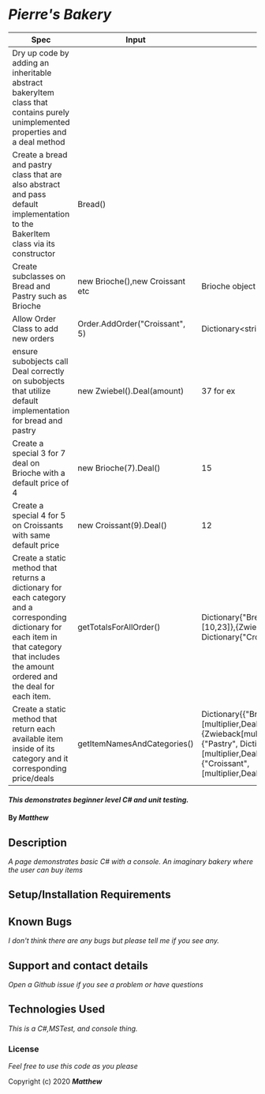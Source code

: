 
# _Pierre's Bakery_
| Spec | Input | Output |
|-|-|-|
| Dry up code by adding an inheritable abstract bakeryItem class that contains purely unimplemented properties and a deal method |  |  |
| Create a bread and pastry class that are also abstract and pass default implementation to the BakerItem class via its constructor | Bread() |  |
| Create subclasses on Bread and Pastry such as Brioche | new Brioche(),new Croissant etc | Brioche object etc |
| Allow Order Class to add new orders  | Order.AddOrder("Croissant", 5) | Dictionary<string,int>{{"Croissant",5}} |
| ensure subobjects call Deal correctly on subobjects that utilize default implementation for bread and pastry | new Zwiebel().Deal(amount) | 37 for ex |
| Create a special 3 for 7 deal on Brioche with a default price of 4 | new Brioche(7).Deal() | 15 |
| Create a special 4 for 5 on Croissants with same default price | new Croissant(9).Deal() | 12 |
| Create a static method that returns a dictionary for each category and a corresponding dictionary for each item in that category that includes the amount ordered and the deal for each item. | getTotalsForAllOrder() | Dictionary{"Bread",Dictionary{"Brioche",[10,23]},{Zwieback, [5, 15},},{"Pastry", Dictionary{"Croissant",[5,16]}} |
| Create a static method that return each available item inside of its category and it corresponding price/deals | getItemNamesAndCategories() | Dictionary{{"Bread", Dictionary{{"Brioche",[multiplier,DealPrice,SingleItem],{Zwieback[multiplier,DealPrice,SingleItem]}}}, {"Pastry", Dictionary{"Cronut"[multiplier,DealPrice,SingleItem]},{"Croissant",[multiplier,DealPrice,SingleItem]}}} |
#### _This demonstrates beginner level C# and unit testing._

#### By _**Matthew**_


## Description

_A page demonstrates basic C# with a console._
_An imaginary bakery where the user can buy items_

                                  
## Setup/Installation Requirements

## Known Bugs

_I don't think there are any bugs but please tell me if you see any._

## Support and contact details

_Open a Github issue if you see a problem or have questions_

## Technologies Used

_This is a C#,MSTest, and console thing._

### License

*Feel free to use this code as you please*

Copyright (c) 2020 **_Matthew_**
